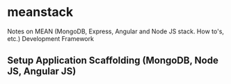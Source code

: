 # meanstack
Notes on MEAN (MongoDB, Express, Angular and Node JS stack. How to's, etc.) Development Framework

## Setup Application Scaffolding (MongoDB, Node JS, Angular JS)
```

```
